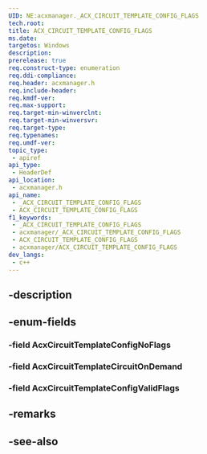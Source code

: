 ```yaml
---
UID: NE:acxmanager._ACX_CIRCUIT_TEMPLATE_CONFIG_FLAGS
tech.root: 
title: ACX_CIRCUIT_TEMPLATE_CONFIG_FLAGS
ms.date: 
targetos: Windows
description: 
prerelease: true
req.construct-type: enumeration
req.ddi-compliance: 
req.header: acxmanager.h
req.include-header: 
req.kmdf-ver: 
req.max-support: 
req.target-min-winverclnt: 
req.target-min-winversvr: 
req.target-type: 
req.typenames: 
req.umdf-ver: 
topic_type:
 - apiref
api_type:
 - HeaderDef
api_location:
 - acxmanager.h
api_name:
 - _ACX_CIRCUIT_TEMPLATE_CONFIG_FLAGS
 - ACX_CIRCUIT_TEMPLATE_CONFIG_FLAGS
f1_keywords:
 - _ACX_CIRCUIT_TEMPLATE_CONFIG_FLAGS
 - acxmanager/_ACX_CIRCUIT_TEMPLATE_CONFIG_FLAGS
 - ACX_CIRCUIT_TEMPLATE_CONFIG_FLAGS
 - acxmanager/ACX_CIRCUIT_TEMPLATE_CONFIG_FLAGS
dev_langs:
 - c++
---
```


## -description

## -enum-fields

### -field AcxCircuitTemplateConfigNoFlags

### -field AcxCircuitTemplateCircuitOnDemand

### -field AcxCircuitTemplateConfigValidFlags

## -remarks

## -see-also


